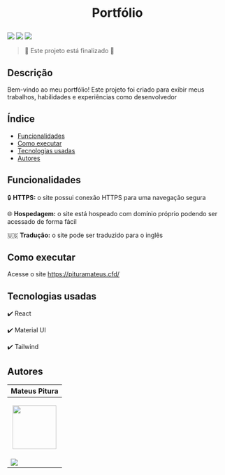 <h1 align="center"> 
  <p>Portfólio</p> 
</h1> 

<p> 
  <img src="https://img.shields.io/badge/Release-Aug%202024-green">  
  <img src="https://img.shields.io/badge/Status-Closed-brightgreen">  
  <img src="https://img.shields.io/github/stars/MateusPitura/web-react-portfolio?style=social"> 
</p> 

> :checkered_flag: Este projeto está finalizado :checkered_flag:  

## Descrição 

Bem-vindo ao meu portfólio! Este projeto foi criado para exibir meus trabalhos, habilidades e experiências como desenvolvedor

## Índice 

- [Funcionalidades](#funcionalidades) 
- [Como executar](#como-executar) 
- [Tecnologias usadas](#tecnologias-usadas) 
- [Autores](#autores) 

## Funcionalidades 

:lock: **HTTPS:** o site possui conexão HTTPS para uma navegação segura

:globe_with_meridians: **Hospedagem:** o site está hospeado com domínio próprio podendo ser acessado de forma fácil

:us: **Tradução:** o site pode ser traduzido para o inglês

## Como executar 

Acesse o site https://pituramateus.cfd/

## Tecnologias usadas 

:heavy_check_mark: React

:heavy_check_mark: Material UI 
 
:heavy_check_mark: Tailwind

## Autores 

| Mateus Pitura | 
|------| 
| <p align="center"><img src="https://user-images.githubusercontent.com/119008106/227821967-fac62c31-0d62-485b-829e-ef56c033e21a.jpeg" width="100" height="100"></p> | 
| <a href="https://www.linkedin.com/in/mateuspitura/"><img src="https://img.shields.io/badge/LinkedIn-0077B5?style=for-the-badge&logo=linkedin&logoColor=white"> |
